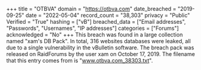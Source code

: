 +++
title = "OTBVA"
domain = "https://otbva.com"
date_breached = "2019-09-25"
date = "2022-05-04"
record_count = "38,303"
privacy = "Public"
Verified = "True"
hashing = ["vB"]
breached_data = ["Email addresses", "Passwords", "Usernames", "IP addresses"]
categories = ["Forums"]
acknowledged = "No"
+++
This breach was found in a large collection named "xam's DB Pack". In total, 316 websites databases were leaked, all due to a single vulnerability in the vBulletin software. The breach pack was released on RaidForums by the user xam on October 17, 2019. The filename that this entry comes from is "www.otbva.com_38303.txt".
